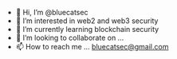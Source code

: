 - 👋 Hi, I’m @bluecatsec
- 👀 I’m interested in web2 and web3 security
- 🌱 I’m currently learning blockchain security
- 💞️ I’m looking to collaborate on ...
- 📫 How to reach me ...
bluecatsec@gmail.com
<!---
bluecatsec/bluecatsec is a ✨ special ✨ repository because its `README.md` (this file) appears on your GitHub profile.
You can click the Preview link to take a look at your changes.
--->

